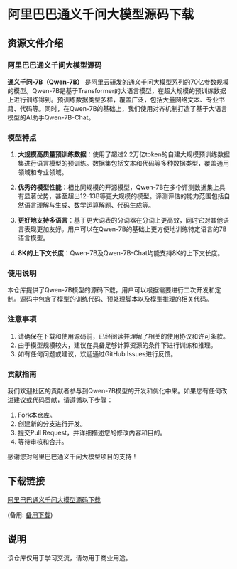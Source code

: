 # 阿里巴巴通义千问大模型源码下载

## 资源文件介绍

### 阿里巴巴通义千问大模型源码

**通义千问-7B（Qwen-7B）** 是阿里云研发的通义千问大模型系列的70亿参数规模的模型。Qwen-7B是基于Transformer的大语言模型，在超大规模的预训练数据上进行训练得到。预训练数据类型多样，覆盖广泛，包括大量网络文本、专业书籍、代码等。同时，在Qwen-7B的基础上，我们使用对齐机制打造了基于大语言模型的AI助手Qwen-7B-Chat。

### 模型特点

1. **大规模高质量预训练数据**：使用了超过2.2万亿token的自建大规模预训练数据集进行语言模型的预训练。数据集包括文本和代码等多种数据类型，覆盖通用领域和专业领域。

2. **优秀的模型性能**：相比同规模的开源模型，Qwen-7B在多个评测数据集上具有显著优势，甚至超出12-13B等更大规模的模型。评测评估的能力范围包括自然语言理解与生成、数学运算解题、代码生成等。

3. **更好地支持多语言**：基于更大词表的分词器在分词上更高效，同时它对其他语言表现更加友好。用户可以在Qwen-7B的基础上更方便地训练特定语言的7B语言模型。

4. **8K的上下文长度**：Qwen-7B及Qwen-7B-Chat均能支持8K的上下文长度。

### 使用说明

本仓库提供了Qwen-7B模型的源码下载，用户可以根据需要进行二次开发和定制。源码中包含了模型的训练代码、预处理脚本以及模型推理的相关代码。

### 注意事项

1. 请确保在下载和使用源码前，已经阅读并理解了相关的使用协议和许可条款。
2. 由于模型规模较大，建议在具备足够计算资源的条件下进行训练和推理。
3. 如有任何问题或建议，欢迎通过GitHub Issues进行反馈。

### 贡献指南

我们欢迎社区的贡献者参与到Qwen-7B模型的开发和优化中来。如果您有任何改进建议或代码贡献，请遵循以下步骤：

1. Fork本仓库。
2. 创建新的分支进行开发。
3. 提交Pull Request，并详细描述您的修改内容和目的。
4. 等待审核和合并。

感谢您对阿里巴巴通义千问大模型项目的支持！

## 下载链接
[阿里巴巴通义千问大模型源码下载](https://pan.quark.cn/s/fdaa57b37066) 

(备用: [备用下载](https://pan.baidu.com/s/1Aep_ItvQ7UJvs-yWgUCLTQ?pwd=1234))

## 说明

该仓库仅用于学习交流，请勿用于商业用途。
